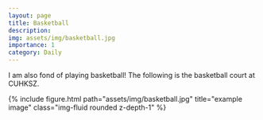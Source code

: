```yaml
---
layout: page
title: Basketball
description: 
img: assets/img/basketball.jpg
importance: 1
category: Daily
---
```


I am also fond of playing basketball! The following is the basketball court at CUHKSZ.

<div class="row">
    <div class="col-sm mt-3 mt-md-0">
        {% include figure.html path="assets/img/basketball.jpg" title="example image" class="img-fluid rounded z-depth-1" %}
    </div>
</div>